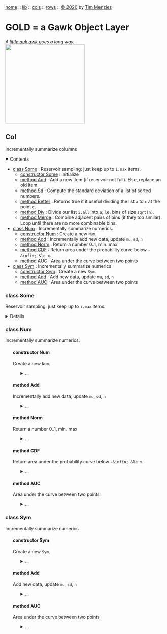 <a name=top>&nbsp;<p>
<a href="https://github.com/timm/gold/blob/master/README.md#top">home</a> ::
<a href="https://github.com/timm/gold/blob/master/src/lib/README.md#top">lib</a> ::
<a href="https://github.com/timm/gold/blob/master/src/cols/README.md#top">cols</a> ::
<a href="https://github.com/timm/gold/blob/master/src/rows/README.md#top">rows</a> ::
<a href="http://github.com/timm/gold/blob/master/LICENSE.md#top">&copy;&nbsp;2020</a>&nbsp;by&nbsp;<a href="http://menzies.us">Tim&nbsp;Menzies</a>
<h1> GOLD = a Gawk Object Layer</h1>
<em>A <a href="https://en.wikipedia.org/wiki/Little_auk">little <strike>auk</strike> awk</a>  goes a long way.</em><br>
<img width=250 src="https://raw.githubusercontent.com/timm/gold/master/etc/img/auk.png">

## Col
Incrementally summarize columns


<details open><summary>Contents</summary>

- [class Some](#class-some) : Reservoir sampling: just keep up to `i.max` items.
  - [constructor Some](#constructor-some) : Initialize
  - [method Add](#method-add) : Add a new item (if reservoir not full). Else, replace an old item.
  - [method Sd](#method-sd) : Compute the standard deviation of a list of sorted numbers.
  - [method Better](#method-better) : Returns true if it useful dividing the list `a` to `c` at the point  `c`.
  - [method Div](#method-div) : Divide our list `i.all` into `a`; i.e. bins of size `sqrt(n)`. 
  - [method Merge](#method-merge) : Combine adjacent pairs of bins (if they too similar). Loop until there are no more combinable  bins.
- [class Num](#class-num) : Incrementally summarize numerics.
  - [constructor Num](#constructor-num) : Create a new `Num`.
  - [method Add](#method-add) : Incrementally add new data, update `mu`, `sd`, `n`   
  - [method Norm](#method-norm) : Return a number 0..1, min..max
  - [method CDF](#method-cdf) : Return area under the probability curve below `-&infin; &le x`.
  - [method AUC](#method-auc) : Area under the curve between two points
- [class Sym](#class-sym) : Incrementally summarize numerics
  - [constructor Sym](#constructor-sym) : Create a new `Sym`.
  - [method Add](#method-add) : Add new data, update `mu`, `sd`, `n`    
  - [method AUC](#method-auc) : Area under the curve between two points

</details>

### class Some
Reservoir sampling: just keep up to `i.max` items.

<details>
<ul>

#### constructor Some
Initialize

<ul><details><summary>...</summary>

```awk
function Some(i) { 
  i.is="Some"; i.sorted=0; 
  i.Size = 0.5
  i.Small = 4
  i.Epsilon = 0.01
  has(i,"all"); i.n=0; i.max=256 }
```
</details></ul>

#### method Add
Add a new item (if reservoir not full). Else, replace an old item.

<ul><details><summary>...</summary>

```awk
@include "/../lib/list" # get "any"

function _Add((i,x) {
  if (x=="?") return x
  if (length(i.all) < i.max)     return i.all[1+length(i.all)]=x
  if (rand()        < i.max/i.n) return i.all[     any(i.all)]=x }
```
</details></ul>


#### method Sd
Compute the standard deviation of a list of sorted numbers.

Uses the trick that the standard deviation can be approximated using the 90th-10th percentile (divided by 2.56).

<ul><details><summary>...</summary>

```awk
function _Sd(i,lo,hi,   p10,p90) {
  if(!sorted) i.sorted=asort(i.all)
  p10 = int(0.5 + (hi - lo)*.1)
  p90 = int(0.5 + (hi - lo)*.9)
  return (i.all[p90] - i.all[p10])/2.56 }
```
</details></ul>


#### method Better
Returns true if it useful dividing the list `a` to `c` at the point  `b`.  <ul><details><summary>...</summary>

```awk
function _Better(i,a,b,c,     sd0,sd1,sd2,sd12,n1,n2) {
  n1   = b-a
  n2   = c-b-1
  sd0  = _Sd(i,a,c)
  sd1  = _Sd(i,a,b)
  sd2  = _Sd(i,b+1,c)
  sd12 = n1/(n1+n2) * sd1 + n2/(n1+n2) * sd2
  return sd0 - sd12 > i.Epsilon }
```
</details></ul>


#### method Div
Divide our list `i.all` into `a`; i.e. bins of size `sqrt(n)`. 

<ul><details><summary>...</summary>

```awk

function _Div(i,a,    n0,n1,lo,hi,bins,b) {
  if(!sorted) i.sorted=asort(i.all)
  l = length(i.all)
  m = l^i.Size
  while(m < i.Small &&  m < l/2) m *= 1.2
  b4 = alls = as = 1
  a[as].lo = a[as].hi = 1
  while(++alls <= l) {
    if(alls - b4 > m) 
      if(i.all[alls] != i.all[alls-1]) 
        b4 = a[++as].lo = a[as].hi = alls 
    a[as].hi = alls }}
```
</details></ul>

#### method Merge
Combine adjacent pairs of bins (if they too similar). Loop until there are no more combinable  bins.

<ul><details><summary>...</summary>

```awk
function _Merge(i,a,c,    amax,as,b,bs) {
  amax = length(a)
  as = bs = 1
  b[bs].lo = a[as].lo
  b[bs].hi = a[as].hi
  while(as <= amax) {
    if(as < amax && _Better(i, a[as].lo, a[as].hi, a[as+1].hi)) {
      b[bs].hi = a[as+1].hi
      as++
    } else {
      bs++
      b[bs].lo = a[as].lo
      b[bs].hi = a[as].hi
    }
    as++ }
  return bs<as ? _Merge(i,b,c) : copy(b,c) }
```
</details></ul>

</ul>
</details>

### class Num
Incrementally summarize numerics.

<ul>

#### constructor  Num
Create a new `Num`.

<ul><details><summary>...</summary>

```awk
function Num(i,pos,txt) {
  i.is ="Num"
  i.txt= txt
  i.pos= pos
  if (txt ~ /</) i.w = -1
  if (txt ~ />/) i.w =  1
  i.lo=  10^32
  i.hi= -10^32
  i.n= i.sd = i.mu = i.md = 0 }
```
</details></ul>

#### method Add
Incrementally add new data, update `mu`, `sd`, `n`   

<ul><details><summary>...</summary>

```awk
function _Add(i,x,   i)  { 
  if (x=="?") return x
  if(x>i.hi) i.hi=x
  if(x<i.lo) i.lo=x
  i.n++
  d     = x - i.mu
  i.mu += d / i.n
  i.m2 += d * (x - i.mu) 
  i.sd  = (i.n<2 ?0: (i.m2<0 ?0: (i.m2/(i.n - 1))^0.5)) }
```
</details></ul>

#### method Norm
Return a number 0..1, min..max

<ul><details><summary>...</summary>

```awk
function _Norm(i,x) { return (x - i.lo) / (i.hi - i.lo) }
```
</details></ul>

#### method CDF
Return area under the probability curve below `-&infin; &le x`.

<ul><details><summary>...</summary>

```awk
function _CDF(i,x)      { 
  x=(x-i.mu)/i.sd; return 1/(1 + 2.71828^(-0.07056*x^3 - 1.5976*x)) }
```
</details></ul>

#### method AUC
Area under the curve between two points

<ul><details><summary>...</summary>

```awk
function _AUC(i,x,y) {return (x>y)? _AUC(i,y,x): _CDF(i,y) - _CDF(i,x)}
```
</details></ul> </ul>

### class Sym
Incrementally summarize numerics

<ul>

#### constructor Sym
Create a new `Sym`.

<ul><details><summary>...</summary>

```awk
function Sym(i) { 
  i.is = "Sym"
  i.txt= txt
  i.pos= pos
  i.n  = i.most = 0
  i.mode =""
  has(i,"seen") }
```
</details></ul>
  
#### method Add
Add new data, update `mu`, `sd`, `n`    

<ul><details><summary>...</summary>

```awk
function _Add(i,x,  tmp) {
  if (x == "?") return v
  i.n++
  tmp = ++i.seen[x]
  if (tmp > i.most) { i.most = tmp; i.mode = x }}
```
</details></ul>

#### method AUC
Area under the curve between two points

<ul><details><summary>...</summary>

```awk
function _AUC(i,x) { return i.seen[x]/i.n }
```
</details></ul></ul>

